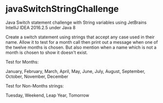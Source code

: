 # javaSwitchStringChallenge
Java Switch statement challenge with String variables using JetBrains IntelliJ IDEA 2016.2.5 under Java 8

Create a switch statement using strings that accept any case used in their name.
Allow it to test for a month call then print out a message when one of the
twelve months is chosen. But also mention when a name which is not a month
is chosen to show it doesn't exist.

Test for Months:

January, February, March, April, May, June, July, August, September, October, November, December

Test for Non-Months strings:

Tuesday, Weekend, Leap Year, Tomorrow
